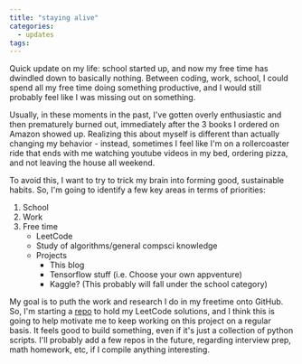 ```yaml
---
title: "staying alive"
categories:
  - updates
tags: 
---
```


Quick update on my life:  school started up, and now my free time has dwindled down to basically nothing.  Between coding, work, school, I could spend all my free time doing something productive, and I would still probably feel like I was missing out on something.

Usually, in these moments in the past, I've gotten overly enthusiastic and then prematurely burned out, immediately after the 3 books I ordered on Amazon showed up.  Realizing this about myself is different than actually changing my behavior - instead, sometimes I feel like I'm on a rollercoaster ride that ends with me watching youtube videos in my bed, ordering pizza, and not leaving the house all weekend.  

To avoid this, I want to try to trick my brain into forming good, sustainable habits.  So, I'm going to identify a few key areas in terms of priorities:

1) School
2) Work
3) Free time 
    * LeetCode
    * Study of algorithms/general compsci knowledge
    * Projects
        * This blog
        * Tensorflow stuff (i.e. Choose your own appventure)
        * Kaggle? (This probably will fall under the school category)

My goal is to puth the work and research I do in my freetime onto GitHub. So, I'm starting a [repo](https://github.com/zmatteson/leetcode) to hold my LeetCode solutions, and I think this is going to help motivate me to keep working on this project on a regular basis.  It feels good to build something, even if it's just a collection of python scripts. I'll probably add a few repos in the future, regarding interview prep, math homework, etc, if I compile anything interesting.